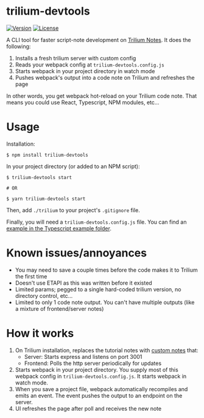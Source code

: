trilium-devtools
================

[![Version](https://img.shields.io/npm/v/trilium-devtools.svg)](https://npmjs.org/package/trilium-devtools)
[![License](https://img.shields.io/npm/l/trilium-devtools.svg)](https://github.com/patrickjm/trilium-devtools/blob/master/package.json)

A CLI tool for faster script-note development on [Trilium Notes](https://github.com/zadam/trilium). It does the following:

1. Installs a fresh trilium server with custom config
2. Reads your webpack config at `trilium-devtools.config.js`
3. Starts webpack in your project directory in watch mode
4. Pushes webpack's output into a code note on Trilium and refreshes the page

In other words, you get webpack hot-reload on your Trilium code note. That means you could use React, Typescript, NPM modules, etc...

# Usage

Installation:
```sh-session
$ npm install trilium-devtools
```

In your project directory (or added to an NPM script):
```sh-session
$ trilium-devtools start

# OR

$ yarn trilium-devtools start
```

Then, add `./trilium` to your project's `.gitignore` file.

Finally, you will need a `trilium-devtools.config.js` file. You can find an [example in the Typescript example folder](packages/example-typescript/trilium-devtools.config.js).

# Known issues/annoyances

- You may need to save a couple times before the code makes it to Trilium the first time
- Doesn't use ETAPI as this was written before it existed
- Limited params; pegged to a single hard-coded trilium version, no directory control, etc...
- Limited to only 1 code note output. You can't have multiple outputs (like a mixture of frontend/server notes)

# How it works
1. On Trilium installation, replaces the tutorial notes with [custom notes](packages/trilium-devtools/scripts/Devtools.zip) that:
   - Server: Starts express and listens on port 3001
   - Frontend: Polls the http server periodically for updates
2. Starts webpack in your project directory. You supply most of this webpack config in `trilium-devtools.config.js`. It starts webpack in watch mode.
3. When you save a project file, webpack automatically recompiles and emits an event. The event pushes the output to an endpoint on the server.
4. UI refreshes the page after poll and receives the new note
